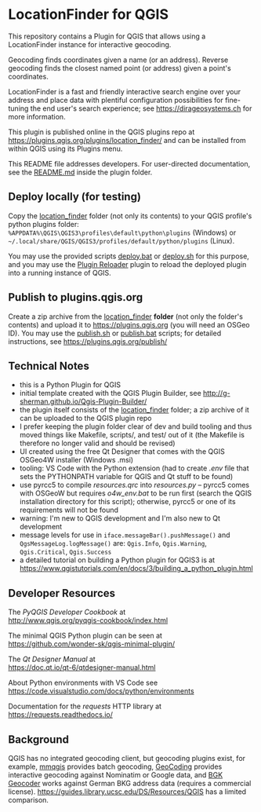 
# LocationFinder for QGIS

This repository contains a Plugin for QGIS that allows
using a LocationFinder instance for interactive geocoding.

Geocoding finds coordinates given a name (or an address).
Reverse geocoding finds the closest named point (or address)
given a point's coordinates.

LocationFinder is a fast and friendly interactive search engine
over your address and place data with plentiful configuration
possibilities for fine-tuning the end user's search experience;
see <https://dirageosystems.ch> for more information.

This plugin is published online in the QGIS plugins repo
at <https://plugins.qgis.org/plugins/location_finder/> and
can be installed from within QGIS using its Plugins menu.

This README file addresses developers. For user-directed
documentation, see the [README.md](location_finder/README.md)
inside the plugin folder.

## Deploy locally (for testing)

Copy the [location_finder](./location_finder/) folder (not only
its contents) to your QGIS profile's python plugins folder:
`%APPDATA%\QGIS\QGIS3\profiles\default\python\plugins` (Windows) or
`~/.local/share/QGIS/QGIS3/profiles/default/python/plugins` (Linux).

You may use the provided scripts [deploy.bat](./deploy.bat) or
[deploy.sh](./deploy.sh) for this purpose, and you may use the
[Plugin Reloader](https://plugins.qgis.org/plugins/plugin_reloader/)
plugin to reload the deployed plugin into a running instance of QGIS.

## Publish to plugins.qgis.org

Create a zip archive from the [location_finder](./location_finder/)
**folder** (not only the folder's contents) and upload it to
<https://plugins.qgis.org> (you will need an OSGeo ID). You may use
the [publish.sh](./publish.sh) or [publish.bat](./publish.bat) scripts;
for detailed instructions, see <https://plugins.qgis.org/publish/>

## Technical Notes

- this is a Python Plugin for QGIS
- initial template created with the QGIS Plugin Builder,
  see <http://g-sherman.github.io/Qgis-Plugin-Builder/>
- the plugin itself consists of the [location_finder](./location_finder/)
  folder; a zip archive of it can be uploaded to the QGIS plugin repo
- I prefer keeping the plugin folder clear of dev and build tooling
  and thus moved things like Makefile, scripts/, and test/ out of it
  (the Makefile is therefore no longer valid and should be revised)
- UI created using the free Qt Designer that comes with the QGIS
  OSGeo4W installer (Windows .msi)
- tooling: VS Code with the Python extension (had to create *.env* file
  that sets the PYTHONPATH variable for QGIS and Qt stuff to be found)
- use pyrcc5 to compile *resources.qrc* into *resources.py* – pyrcc5
  comes with OSGeoW but requires *o4w_env.bat* to be run first (search
  the QGIS installation directory for this script); otherwise, pyrcc5
  or one of its requirements will not be found
- warning: I'm new to QGIS development and I'm also new to Qt development
- message levels for use in `iface.messageBar().pushMessage()` and
  `QgsMessageLog.logMessage()` are: `Qgis.Info`, `Qgis.Warning`,
  `Qgis.Critical`, `Qgis.Success`
- a detailed tutorial on building a Python plugin for QGIS3 is at
  <https://www.qgistutorials.com/en/docs/3/building_a_python_plugin.html>

## Developer Resources

The *PyQGIS Developer Cookbook* at  
<http://www.qgis.org/pyqgis-cookbook/index.html>

The minimal QGIS Python plugin can be seen at  
<https://github.com/wonder-sk/qgis-minimal-plugin/>

The *Qt Designer Manual* at  
<https://doc.qt.io/qt-6/qtdesigner-manual.html>

About Python environments with VS Code see  
<https://code.visualstudio.com/docs/python/environments>

Documentation for the *requests* HTTP library at  
<https://requests.readthedocs.io/>

## Background

QGIS has no integrated geocoding client, but geocoding plugins exist,
for example, [mmqgis][] provides batch geocoding, [GeoCoding][elpaso]
provides interactive geocoding against Nominatim or Google data, and
[BGK Geocoder][bkggeo] works against German BKG address data (requires
a commercial license). <https://guides.library.ucsc.edu/DS/Resources/QGIS>
has a limited comparison.

[elpaso]: https://plugins.qgis.org/plugins/GeoCoding/
[bkggeo]: https://plugins.qgis.org/plugins/bkggeocoder/
[mmqgis]: https://plugins.qgis.org/plugins/mmqgis/
